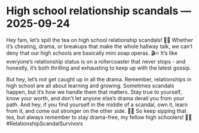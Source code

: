 # High school relationship scandals — 2025-09-24

Hey fam, let’s spill the tea on high school relationship scandals! 🍵💥 Whether it’s cheating, drama, or breakups that make the whole hallway talk, we can’t deny that our high schools are basically mini soap operas. 🎬🔥 It’s like everyone’s relationship status is on a rollercoaster that never stops - and honestly, it’s both thrilling and exhausting to keep up with the latest gossip.

But hey, let’s not get caught up in all the drama. Remember, relationships in high school are all about learning and growing. Sometimes scandals happen, but it’s how we handle them that matters. Stay true to yourself, know your worth, and don’t let anyone else’s drama derail you from your path. And hey, if you find yourself in the middle of a scandal, own it, learn from it, and come out stronger on the other side. 💪💕 So keep sipping that tea, but always remember to stay drama-free, my fellow high schoolers! 🌟✨ #RelationshipScandalSurvivors